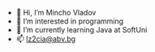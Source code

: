 - 👋 Hi, I’m Mincho Vladov
- 👀 I’m interested in programming
- 🌱 I’m currently learning Java at SoftUni
- 📫 lz2cia@abv.bg

<!---
MinchoVladov/MinchoVladov is a ✨ special ✨ repository because its `README.md` (this file) appears on your GitHub profile.
You can click the Preview link to take a look at your changes.
--->
